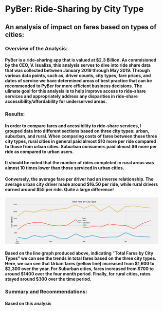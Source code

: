 # PyBer: Ride-Sharing by City Type
## An analysis of impact on fares based on types of cities:

### Overview of the Analysis:
#### PyBer is a ride-sharing app that is valued at $2.3 Billion. As commisioned by the CEO, V. Isualize, this analysis serves to dive into ride share data that was collected between January 2019 through May 2019. Through various data points, such as, driver counts, city types, fare prices, and dates of service we have determined areas of best practice that can be recommended to PyBer for more efficient business decisions. The ulimate goal for this analysis is to help improve access to ride-share services and appropriately address any disparities in ride-share accessibility/affordability for underserved areas. 

### Results:
#### In order to compare fares and acessibility to ride-share services, I grouped data into different sections based on three city types: urban, suburban, and rural. When comparing costs of fares between these three city types, rural cities in general paid almost $10 more per ride compared to those from urban cities. Suburban consumers paid almost $6 more per ride as compared to urban users.


#### It should be noted that the number of rides completed in rural areas was almost 10 times lower than those serviced in urban cities. 

#### Conversely, the average fare per driver had an inverse relationship. The average urban city driver made around $16.50 per ride, while rural drivers earned around $55 per ride. Quite a large difference! 


![Fares and City Types](https://github.com/zinashah8/PyBer_Analysis/blob/5a0fcb9e112937da614356bf42de3ad5f9e491f6/analysis/PyBer_fare_summary.png)

#### Based on the line graph produced above, indicating "Total Fares by City Types" we can see the trends in total fares based on the three city types. Here, we can see that Urban fares (yellow line) increased from $1,600 to $2,300 over the year. For Suburban cities, fares increased from $700 to around $1400 over the four month period. Finally, for rural cities, rates stayed around $300 over the time period. 

### Summary and Recommendations: 
#### Based on this analysis 